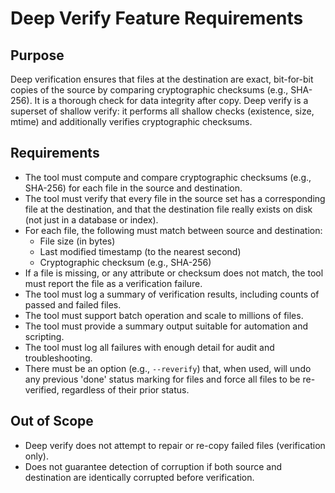 # Deep Verify Feature Requirements

## Purpose
Deep verification ensures that files at the destination are exact, bit-for-bit copies of the source by comparing cryptographic checksums (e.g., SHA-256). It is a thorough check for data integrity after copy.
Deep verify is a superset of shallow verify: it performs all shallow checks (existence, size, mtime) and additionally verifies cryptographic checksums.


## Requirements
- The tool must compute and compare cryptographic checksums (e.g., SHA-256) for each file in the source and destination.
- The tool must verify that every file in the source set has a corresponding file at the destination, and that the destination file really exists on disk (not just in a database or index).
- For each file, the following must match between source and destination:
  - File size (in bytes)
  - Last modified timestamp (to the nearest second)
  - Cryptographic checksum (e.g., SHA-256)
- If a file is missing, or any attribute or checksum does not match, the tool must report the file as a verification failure.
- The tool must log a summary of verification results, including counts of passed and failed files.
- The tool must support batch operation and scale to millions of files.
- The tool must provide a summary output suitable for automation and scripting.
- The tool must log all failures with enough detail for audit and troubleshooting.
- There must be an option (e.g., `--reverify`) that, when used, will undo any previous 'done' status marking for files and force all files to be re-verified, regardless of their prior status.

## Out of Scope
- Deep verify does not attempt to repair or re-copy failed files (verification only).
- Does not guarantee detection of corruption if both source and destination are identically corrupted before verification.
